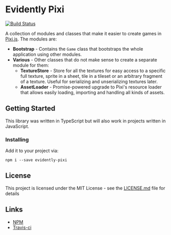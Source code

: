 # Evidently Pixi

[![Build Status](https://travis-ci.com/EvidentlyCube/evidently-pixi.svg?branch=master)](https://travis-ci.com/EvidentlyCube/evidently-pixi)

A collection of modules and classes that make it easier to create games in [Pixi.js](https://www.pixijs.com/). The modules are:

 * **Bootstrap** - Contains the `Game` class that bootstraps the whole application using other modules.
 * **Various** - Other classes that do not make sense to create a separate module for them:
   * **TextureStore** - Store for all the textures for easy access to a specific full texture, sprite in a sheet, tile in a tileset or an arbitrary fragment of a texture. Useful for serializing and unserializing textures later.
   * **AssetLoader** - Promise-powered upgrade to Pixi's resource loader that allows easily loading, importing and handling all kinds of assets.

## Getting Started

This library was written in TypeScript but will also work in projects written in JavaScript.

### Installing

Add it to your project via:

```
npm i --save evidently-pixi
```

## License

This project is licensed under the MIT License - see the [LICENSE.md](LICENSE.md) file for details

## Links

 * [NPM](https://www.npmjs.com/package/evidently-pixi)
 * [Travis-ci](https://travis-ci.com/EvidentlyCube/evidently-pixi)